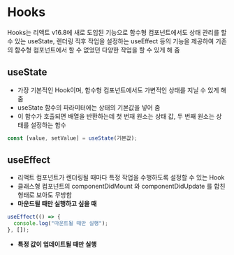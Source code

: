 # Hooks

Hooks는 리액트 v16.8에 새로 도입된 기능으로 함수형 컴포넌트에서도 상태 관리를 할 수 있는 useState, 렌더링 직후 작업을 설정하는 useEffect 등의 기능을 제공하여 기존의 함수형 컴포넌트에서 할 수 없었던 다양한 작업을 할 수 있게 해 줌

## useState

- 가장 기본적인 Hook이며, 함수형 컴포넌트에서도 가변적인 상태를 지닐 수 있게 해 줌
- useState 함수의 파라미터에는 상태의 기본값을 넣어 줌
- 이 함수가 호출되면 배열을 반환하는데 첫 번재 원소는 상태 값, 두 번째 원소는 상태를 설정하는 함수

```javascript
const [value, setValue] = useState(기본값);
```

## useEffect

- 리액트 컴포넌트가 렌더링될 때마다 특정 작업을 수행하도록 설정할 수 있는 Hook
- 클래스형 컴포넌트의 componentDidMount 와 componentDidUpdate 를 합친 형태로 보아도 무방함
- **마운드될 때만 실행하고 싶을 때**

```javascript
useEffect(() => {
  console.log("마운트될 때만 실행");
}, []);
```

- **특정 값이 업데이트될 때만 실행**
